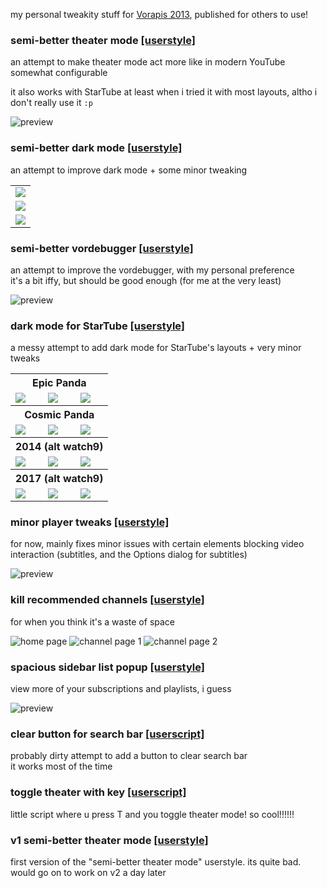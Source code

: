 my personal tweakity stuff for [Vorapis 2013](https://vorapis.pages.dev), published for others to use!

### semi-better theater mode [[userstyle]](https://github.com/macimas/stylin/raw/main/v3/semi-better_theater_mode/v3.user.css)
an attempt to make theater mode act more like in modern YouTube
<br>
somewhat configurable

it also works with StarTube at least when i tried it with most layouts, altho i don't really use it `:p`

![preview](./semi-better_theater_mode/preview.gif)

### semi-better dark mode [[userstyle]](https://github.com/macimas/stylin/raw/main/v3/semi-better_dark_mode/v3.user.css)
an attempt to improve dark mode + some minor tweaking

<table>
	<tr>
		<td><img src="./semi-better_dark_mode/home page.png"></td>
	</tr>
	<tr>
		<td><img src="./semi-better_dark_mode/channel page.png"></td>
	</tr>
	<tr>
		<td><img src="./semi-better_dark_mode/watch page.png"></td>
	</tr>
</table>

### semi-better vordebugger [[userstyle]](https://github.com/macimas/stylin/raw/main/v3/semi-better_vordebugger/v3.user.css)
an attempt to improve the vordebugger, with my personal preference
<br>
it's a bit iffy, but should be good enough (for me at the very least)

![preview](./semi-better_vordebugger/preview.png)

### dark mode for StarTube [[userstyle]](https://github.com/macimas/stylin/raw/main/v3/dark_mode_for_StarTube/v3.user.css)
a messy attempt to add dark mode for StarTube's layouts + very minor tweaks

<table>
	<tr>
		<th colspan="3">Epic Panda</th>
	<tr>
	<tr>
		<td><img src="./dark_mode_for_StarTube/Epic Panda home page.png"></td>
		<td><img src="./dark_mode_for_StarTube/Epic Panda channel page.png"></td>
		<td><img src="./dark_mode_for_StarTube/Epic Panda watch page.png"></td>
	</tr>
	<tr>
		<th colspan="3">Cosmic Panda</th>
	<tr>
	<tr>
		<td><img src="./dark_mode_for_StarTube/Cosmic Panda home page.png"></td>
		<td><img src="./dark_mode_for_StarTube/Cosmic Panda channel page.png"></td>
		<td><img src="./dark_mode_for_StarTube/Cosmic Panda watch page.png"></td>
	</tr>
	<tr>
		<th colspan="3">2014 (alt watch9)</th>
	<tr>
	<tr>
		<td><img src="./dark_mode_for_StarTube/2014 home page.png"></td>
		<td><img src="./dark_mode_for_StarTube/2014 channel page.png"></td>
		<td><img src="./dark_mode_for_StarTube/2014 alt watch9 page.png"></td>
	</tr>
	<tr>
		<th colspan="3">2017 (alt watch9)</th>
	<tr>
	<tr>
		<td><img src="./dark_mode_for_StarTube/2017 home page.png"></td>
		<td><img src="./dark_mode_for_StarTube/2017 channel page.png"></td>
		<td><img src="./dark_mode_for_StarTube/2017 alt watch9 page.png"></td>
	</tr>
</table>

### minor player tweaks [[userstyle]](https://github.com/macimas/stylin/raw/main/v3/minor_player_tweaks/v3.user.css)
for now, mainly fixes minor issues with certain elements blocking video interaction (subtitles, and the Options dialog for subtitles)

![preview](./minor_player_tweaks/preview.png)

### kill recommended channels [[userstyle]](https://github.com/macimas/stylin/raw/main/v3/kill_recommended_channels/v3.user.css)
for when you think it's a waste of space

![home page](./kill_recommended_channels/home%20page.png)
![channel page 1](./kill_recommended_channels/channel%20page%201.png)
![channel page 2](./kill_recommended_channels/channel%20page%202.png)

### spacious sidebar list popup [[userstyle]](https://github.com/macimas/stylin/raw/main/v3/semi-spacious_sidebar_list_popup/v3.user.css)
view more of your subscriptions and playlists, i guess

![preview](./spacious_sidebar_list_popup/preview.png)

### clear button for search bar [[userscript]](https://github.com/macimas/stylin/raw/main/v3/clear%20button%20for%20search%20bar.user.js)
probably dirty attempt to add a button to clear search bar
<br>
it works most of the time

### toggle theater with key [[userscript]](https://github.com/macimas/stylin/raw/main/v3/toggle%20theater%20with%20key.user.js)
little script where u press T and you toggle theater mode! so cool!!!!!!

### v1 semi-better theater mode [[userstyle]](https://github.com/macimas/stylin/raw/main/v3/v1%20semi-better%20theater%20mode.css)
first version of the "semi-better theater mode" userstyle. its quite bad. would go on to work on v2 a day later
